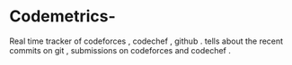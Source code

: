 # Codemetrics-
Real time tracker of codeforces , codechef , github . tells about the recent commits on git , submissions on codeforces and codechef . 
